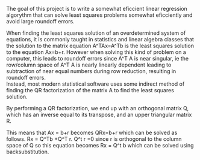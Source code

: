 The goal of this project is to write a somewhat eficcient linear regression algorythm that can solve least
squares problems somewhat eficciently and avoid large roundoff errors.

When finding the least squares solution of an overdetermined system of equations, it is commonly taught in
statistics and linear algebra classes that the solution to the matrix equation A^TAx=A^Tb is the least squares
solution to the equation Ax=b+r.  However when solving this kind of problem on a computer, this leads to 
roundoff errors since A^T A is near singular, ie the row/column space of A^T A is nearly linearly dependent 
leading to subtraction of near equal numbers during row reduction, resulting in roundoff errors.  
Instead, most modern statistical software uses some indirect
method of finding the QR factorization of the matrix A to find the least squares solution.

By performing a QR factorization, we end up with an orthogonal matrix Q, which has an inverse equal to its 
transpose, and an upper triangular matrix R.

This means that Ax = b+r becomes QRx=b+r which can be solved as follows.
Rx = Q^Tb +Q^T r.  Q^t r =0 since r is orthogonal to the column space of Q so this equation becomes
Rx = Q^t b which can be solved using backsubstitution.
